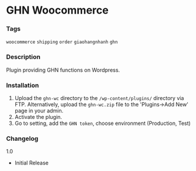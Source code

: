 # GHN Woocommerce
### Tags
`woocommerce`  `shipping` `order` `giaohangnhanh` `ghn`

### Description
Plugin providing GHN functions on Wordpress.

### Installation
1. Upload the `ghn-wc` directory to the `/wp-content/plugins/` directory via FTP. Alternatively, upload the `ghn-wc.zip` file to the 'Plugins->Add New' page in your admin.
2. Activate the plugin.
3. Go to setting, add the `GHN token`, choose environment (Production, Test)

### Changelog
1.0
* Initial Release